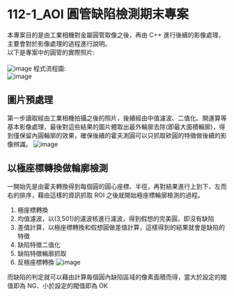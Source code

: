 # 112-1_AOI 圓管缺陷檢測期末專案

本專案目的是由工業相機對金屬圓管取像之後，再由 C++ 進行後續的影像處理，主要會對於影像處理的過程進行說明。<br>
以下是專案中的圓管的實際照片:<br><br>
![image](https://github.com/ming0071/112-1_AOI-final-project/blob/main/docs/tube.png)
程式流程圖:<br>
![image](https://github.com/ming0071/112-1_AOI-final-project/blob/main/docs/circle.png)

## 圖片預處理

第一步讀取經由工業相機拍攝之後的照片，後續經由中值濾波、二值化、開運算等基本影像處理，最後對這些結果的圖片體取出最外輪廓去除(即最大面積輪廓)，得到僅保留內圓輪廓的效果，確保後續的霍夫測圓可以只抓取欸圓的特徵做後續的影像辨識。
![image](https://github.com/ming0071/112-1_AOI-final-project/blob/main/docs/pre-process.png)

## 以極座標轉換做輪廓檢測

一開始先是由霍夫轉換得到每個圓的圓心座標、半徑，再對結果進行上到下、左而右的排序，藉由這樣的資訊抓取 ROI 之後就開始極座標輪廓檢測的過程。<br>
1. 極座標轉換
2. 均值濾波，以(3,501)的濾波核進行濾波，得到假想的完美圓，即沒有缺陷
3. 差值計算，以極座標轉換和假想圓做差值計算，這樣得到的結果就會是缺陷的特徵
4. 缺陷特徵二值化
5. 缺陷特徵輪廓抓取
6. 反極座標轉換
![image](https://github.com/ming0071/112-1_AOI-final-project/blob/main/docs/process.png)

而缺陷的判定就可以藉由計算每個圓內缺陷區域的像素面積而得，當大於設定的閥值即為 NG、小於設定的閥值即為 OK